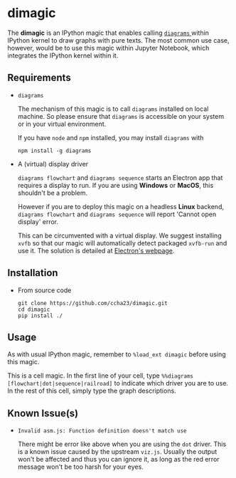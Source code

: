 # dimagic

The **dimagic** is an IPython magic that enables calling [`diagrams` ](https://github.com/seflless/diagrams) within IPython kernel to draw graphs with pure texts. The most common use case, however, would be to use this magic within Jupyter Notebook, which integrates the IPython kernel within it.

## Requirements
- `diagrams`

  The mechanism of this magic is to call `diagrams` installed on local machine. So please ensure that `diagrams` is accessible on your system or in your virtual environment.

  If you have `node` and `npm` installed, you may install `diagrams` with

  `npm install -g diagrams`

- A (virtual) display driver

  `diagrams flowchart` and `diagrams sequence` starts an Electron app that requires a display to run. If you are using **Windows** or **MacOS**, this shouldn't be a problem.
  
  However if you are to deploy this magic on a headless **Linux** backend, `diagrams flowchart` and `diagrams sequence` will report 'Cannot open display' error. 

  This can be circumvented with a virtual display. We suggest installing `xvfb` so that our magic will automatically detect packaged `xvfb-run` and use it. The solution is detailed at [Electron's webpage](https://www.electronjs.org/docs/latest/tutorial/testing-on-headless-ci/#configuring-the-virtual-display-server).

## Installation

- From source code
  
  ```shell
  git clone https://github.com/ccha23/dimagic.git
  cd dimagic
  pip install ./
  ```

## Usage

As with usual IPython magic, remember to `%load_ext dimagic` before using this magic.

This is a cell magic. In the first line of your cell, type `%%diagrams [flowchart|dot|sequence|railroad]` to indicate which driver you are to use. In the rest of this cell, simply type the graph descriptions.

## Known Issue(s)

- `Invalid asm.js: Function definition doesn't match use`

  There might be error like above when you are using the `dot` driver. This is a known issue caused by the upstream `viz.js`. Usually the output won't be affected and thus you can ignore it, as long as the red error message won't be too harsh for your eyes.